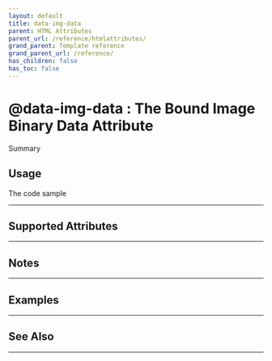 ```yaml
---
layout: default
title: data-img-data
parent: HTML Attributes
parent_url: /reference/htmlattributes/
grand_parent: Template reference
grand_parent_url: /reference/
has_children: false
has_toc: false
---
```


# @data-img-data : The Bound Image Binary Data Attribute

Summary

## Usage

 The code sample

---

## Supported Attributes


---

## Notes


---

## Examples


---


## See Also


---

